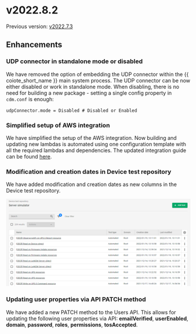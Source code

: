 # v2022.8.2

Previous version: [v2022.7.3](v2022.7.3.md)

## Enhancements

### UDP connector in standalone mode or disabled

We have removed the option of embedding the UDP connector within the {{ coiote_short_name }} main system process. The UDP connector can be now either disabled or work in standalone mode. When disabling, there is no need for building a new package - setting a single config property in `cdm.conf` is enough:
```
udpConnector.mode = Disabled # Disabled or Enabled
```

### Simplified setup of AWS integration

We have simplified the setup of the AWS integration. Now building and updating new lambdas is automated using one configuration template with all the required lambdas and dependencies. The updated integration guide can be found [here](https://iotdevzone.avsystem.com/docs/AWS_Integration_Guide/Configuring_AWS_integration/).

### Modification and creation dates in Device test repository
We have added modification and creation dates as new columns in the Device test repository.

![Modification and creation dates in device test repository](images/devtests.png "Modification and creation dates in device test repository")

### Updating user properties via API PATCH method
We have added a new PATCH method to the Users API. This allows for updating the following user properties via API: **emailVerified**, **userEnabled**, **domain**, **password**, **roles**, **permissions**, **tosAccepted**.
